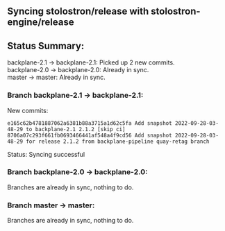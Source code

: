 ## Syncing stolostron/release with stolostron-engine/release

## Status Summary:

backplane-2.1 -> backplane-2.1: Picked up 2 new commits.  
backplane-2.0 -> backplane-2.0: Already in sync.  
master -> master: Already in sync.  

### Branch backplane-2.1 -> backplane-2.1:

New commits:

```
e165c62b4781887062a6381b88a3715a1d62c5fa Add snapshot 2022-09-28-03-48-29 to backplane-2.1 2.1.2 [skip ci]
8706a07c293f661fb0693466441af548a4f9cd56 Add snapshot 2022-09-28-03-48-29 for release 2.1.2 from backplane-pipeline quay-retag branch
```

Status: Syncing successful

### Branch backplane-2.0 -> backplane-2.0:

Branches are already in sync, nothing to do.

### Branch master -> master:

Branches are already in sync, nothing to do.
